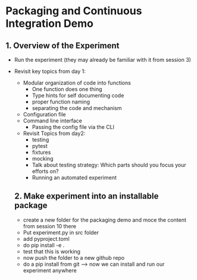 # Packaging and Continuous Integration Demo

## 1. Overview of the Experiment
- Run the experiment (they may already be familiar with it from session 3)
- Revisit key topics from day 1:
    - Modular organization of code into functions
        - One function does one thing
        - Type hints for self documenting code
        - proper function naming
        - separating the code and mechanism
    - Configuration file
    - Command line interface
      - Passing the config file via the CLI
  - Revisit Topics from day2:
    - testing
    - pytest
    - fixtures
    - mocking
    - Talk about testing strategy: Which parts should you focus your efforts on?
    - Running an automated experiment
  
  ## 2. Make experiment into an installable package
    - create a new folder for the packaging demo and moce the content from session 10 there
    - Put experiment.py in src folder 
    - add pyproject.toml
    - do pip install -e .
    - test that this is working
    - now push the folder to a new github repo
    - do a pip install from git --> now we can install and run our experiment anywhere